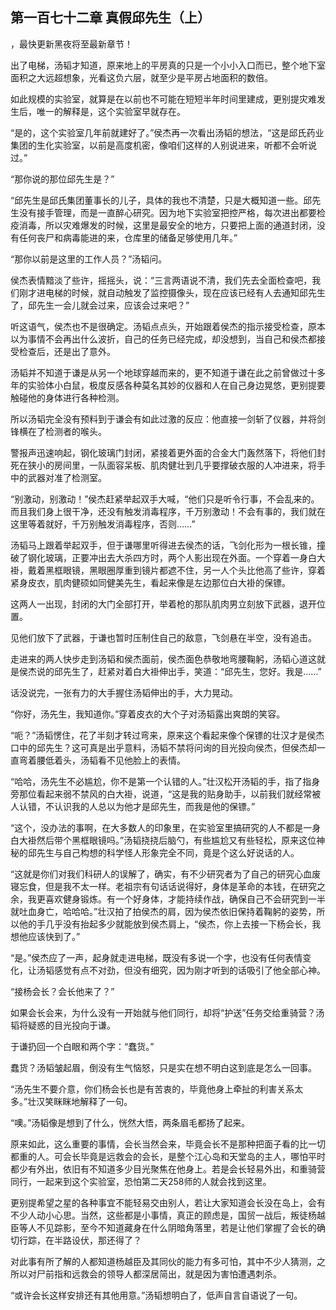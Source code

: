 ## 第一百七十二章 真假邱先生（上）
，最快更新黑夜将至最新章节！

出了电梯，汤韬才知道，原来地上的平房真的只是一个小小入口而已，整个地下室面积之大远超想象，光看这负六层，就至少是平房占地面积的数倍。

如此规模的实验室，就算是在以前也不可能在短短半年时间里建成，更别提灾难发生后，唯一的解释是，这个实验室早就存在。

“是的，这个实验室几年前就建好了。”侯杰再一次看出汤韬的想法，“这是邱氏药业集团的生化实验室，以前是高度机密，像咱们这样的人别说进来，听都不会听说过。”

“那你说的那位邱先生是？”

“邱先生是邱氏集团董事长的儿子，具体的我也不清楚，只是大概知道一些。邱先生没有接手管理，而是一直醉心研究。因为地下实验室把控严格，每次进出都要检疫消毒，所以灾难爆发的时候，这里是最安全的地方，只要把上面的通道封闭，没有任何丧尸和病毒能进的来，仓库里的储备足够使用几年。”

“那你以前是这里的工作人员？”汤韬问。

侯杰表情黯淡了些许，摇摇头，说：“三言两语说不清，我们先去全面检查吧，我们刚才进电梯的时候，就自动触发了监控摄像头，现在应该已经有人去通知邱先生了，邱先生一会儿就会过来，应该会过来吧？”

听这语气，侯杰也不是很确定。汤韬点点头，开始跟着侯杰的指示接受检查，原本以为事情不会再出什么波折，自己的任务已经完成，却没想到，当自己和侯杰都接受检查后，还是出了意外。

汤韬并不知道于谦是从另一个地球穿越而来的，更不知道于谦在此之前曾做过十多年的实验体小白鼠，极度反感各种莫名其妙的仪器和人在自己身边晃悠，更别提要触碰他的身体进行各种检测。

所以汤韬完全没有预料到于谦会有如此过激的反应：他直接一剑斩了仪器，并将剑锋横在了检测者的喉头。

警报声迅速响起，钢化玻璃门封闭，紧接着更外面的合金大门轰然落下，将他们封死在狭小的房间里，一队面容呆板、肌肉健壮到几乎要撑破衣服的人冲进来，将手中的武器对准了检测室。

“别激动，别激动！”侯杰赶紧举起双手大喊，“他们只是听令行事，不会乱来的。而且我们身上很干净，还没有触发消毒程序，千万别激动！不会有事的，我们就在这里等着就好，千万别触发消毒程序，否则……”

汤韬马上跟着举起双手，但于谦哪里听得进去侯杰的话，飞剑化形为一根长锥，撞破了钢化玻璃，正要冲出去大杀四方时，两个人影出现在外面。一个穿着一身白大褂，戴着黑框眼镜，黑眼圈厚重到镜片都遮不住，另一人个头比他高了些许，穿着紧身皮衣，肌肉健硕如同健美先生，看起来像是左边那位白大褂的保镖。

这两人一出现，封闭的大门全部打开，举着枪的那队肌肉男立刻放下武器，退开位置。

见他们放下了武器，于谦也暂时压制住自己的敌意，飞剑悬在半空，没有追击。

走进来的两人快步走到汤韬和侯杰面前，侯杰面色恭敬地弯腰鞠躬，汤韬心道这就是侯杰说的邱先生了，赶紧对着白大褂伸出手，笑道：“邱先生，您好。我是……”

话没说完，一张有力的大手握住汤韬伸出的手，大力晃动。

“你好，汤先生，我知道你。”穿着皮衣的大个子对汤韬露出爽朗的笑容。

“呃？”汤韬愣住，花了半刻才转过弯来，原来这个看起来像个保镖的壮汉才是侯杰口中的邱先生？这可真是出乎意料，汤韬不禁将问询的目光投向侯杰，但侯杰却一直弯着腰低着头，汤韬看不见他脸上的表情。

“哈哈，汤先生不必尴尬，你不是第一个认错的人。”壮汉松开汤韬的手，指了指身旁那位看起来弱不禁风的白大褂，说道，“这是我的贴身助手，以前我们就经常被人认错，不认识我的人总以为他才是邱先生，而我是他的保镖。”

“这个，没办法的事啊，在大多数人的印象里，在实验室里搞研究的人不都是一身白大褂然后带个黑框眼镜吗。”汤韬挠挠后脑勺，有些尴尬又有些轻松，原来这位神秘的邱先生与自己构想的科学怪人形象完全不同，竟是个这么好说话的人。

“这就是你们对我们科研人的误解了，确实，有不少研究者为了自己的研究心血废寝忘食，但是我不太一样。老祖宗有句话话说得好，身体是革命的本钱，在研究之余，我更喜欢健身锻炼。有一个好身体，才能持续作战，确保自己不会研究到一半就吐血身亡，哈哈哈。”壮汉拍了拍侯杰的肩，因为侯杰依旧保持着鞠躬的姿势，所以他的手几乎没有抬起多少就能放到侯杰肩上，“侯杰，你上去接一下杨会长，我想他应该快到了。”

“是。”侯杰应了一声，起身就走进电梯，既没有多说一个字，也没有任何表情变化，让汤韬感觉有点不对劲，但没有细究，因为刚才听到的话吸引了他全部心神。

“接杨会长？会长他来了？”

如果会长会来，为什么没有一开始就与他们同行，却将“护送”任务交给重骑营？汤韬将疑惑的目光投向于谦。

于谦扔回一个白眼和两个字：“蠢货。”

蠢货？汤韬皱起眉，倒没有生气恼怒，只是实在想不明白这到底是怎么一回事。

“汤先生不要介意，你们杨会长也是有苦衷的，毕竟他身上牵扯的利害关系太多。”壮汉笑眯眯地解释了一句。

“噢。”汤韬像是想到了什么，恍然大悟，两条眉毛都扬了起来。

原来如此，这么重要的事情，会长当然会来，毕竟会长不是那种把面子看的比一切都重的人。可会长毕竟是远救会的会长，是整个江心岛和天堂岛的主人，哪怕平时都少有外出，依旧有不知道多少目光聚焦在他身上。若是会长轻易外出，和重骑营同行，一起来到这个实验室，恐怕第二天258师的人就会找到这里。

更别提希望之星的各种事宜不能轻易交由别人，若让大家知道会长没在岛上，会有不少人动小心思。当然，这些都是小事情，真正的顾虑是，国贸一战后，叛徒杨越臣等人不见踪影，至今不知道藏身在什么阴暗角落里，若是让他们掌握了会长的确切行踪，在半路设伏，那还得了？

对此事有所了解的人都知道杨越臣及其同伙的能力有多可怕，其中不少人猜测，之所以对尸前指和远救会的领导人都深居简出，就是因为害怕遭遇刺杀。

“或许会长这样安排还有其他用意。”汤韬想明白了，低声自言自语说了一句。

